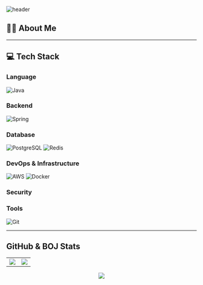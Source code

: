 ![header](https://capsule-render.vercel.app/api?type=Waving&color=auto&height=300&section=header&text=Hello%20World!&fontSize=90)

## 🧑‍💻 About Me
<!-- 간단한 자기소개나 목표 등을 여기에 작성 -->

---

## 💻 Tech Stack

### Language
![Java](https://img.shields.io/badge/Java-007396?style=for-the-badge&logo=java&logoColor=white)

### Backend
![Spring](https://img.shields.io/badge/Spring-6DB33F?style=for-the-badge&logo=spring&logoColor=white)

### Database
![PostgreSQL](https://img.shields.io/badge/PostgreSQL-4169E1?style=for-the-badge&logo=postgresql&logoColor=white)
![Redis](https://img.shields.io/badge/Redis-FF4438?style=for-the-badge&logo=redis&logoColor=white)

### DevOps & Infrastructure
![AWS](https://img.shields.io/badge/AWS-232F3E?style=for-the-badge&logo=amazonaws&logoColor=white)
![Docker](https://img.shields.io/badge/Docker-2496ED?style=for-the-badge&logo=docker&logoColor=white)

### Security
<!-- 보안 관련 기술을 여기에 추가하세요 -->
<!-- 예: ![Spring Security](https://img.shields.io/badge/Spring%20Security-6DB33F?style=for-the-badge&logo=springsecurity&logoColor=white) -->

### Tools
![Git](https://img.shields.io/badge/Git-F05032?style=for-the-badge&logo=git&logoColor=white)

---

## GitHub & BOJ Stats

<table><tr><td><img src="https://github-readme-stats.vercel.app/api?username=normaldeve&show_icons=true&theme=transparent" /></td><td><img src="https://github-readme-stats.vercel.app/api/top-langs/?username=normaldeve&theme=transparent" /></td></tr></table>

<div align="center">
  <img src="http://mazassumnida.wtf/api/v2/generate_badge?boj=junwoo981007" />
</div>

